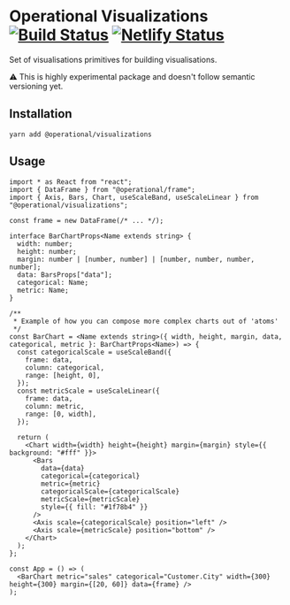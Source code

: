 # Operational Visualizations [![Build Status](https://travis-ci.com/contiamo/operational-visualizations.svg?branch=master)](https://travis-ci.com/contiamo/operational-visualizations) [![Netlify Status](https://api.netlify.com/api/v1/badges/37ca92a3-60e8-428e-a7ff-91666b59b4a8/deploy-status)](https://app.netlify.com/sites/operational-visualizations/deploys)

Set of visualisations primitives for building visualisations.

⚠️ This is highly experimental package and doesn't follow semantic versioning yet.

## Installation

```
yarn add @operational/visualizations
```

## Usage

```tsx
import * as React from "react";
import { DataFrame } from "@operational/frame";
import { Axis, Bars, Chart, useScaleBand, useScaleLinear } from "@operational/visualizations";

const frame = new DataFrame(/* ... */);

interface BarChartProps<Name extends string> {
  width: number;
  height: number;
  margin: number | [number, number] | [number, number, number, number];
  data: BarsProps["data"];
  categorical: Name;
  metric: Name;
}

/**
 * Example of how you can compose more complex charts out of 'atoms'
 */
const BarChart = <Name extends string>({ width, height, margin, data, categorical, metric }: BarChartProps<Name>) => {
  const categoricalScale = useScaleBand({
    frame: data,
    column: categorical,
    range: [height, 0],
  });
  const metricScale = useScaleLinear({
    frame: data,
    column: metric,
    range: [0, width],
  });

  return (
    <Chart width={width} height={height} margin={margin} style={{ background: "#fff" }}>
      <Bars
        data={data}
        categorical={categorical}
        metric={metric}
        categoricalScale={categoricalScale}
        metricScale={metricScale}
        style={{ fill: "#1f78b4" }}
      />
      <Axis scale={categoricalScale} position="left" />
      <Axis scale={metricScale} position="bottom" />
    </Chart>
  );
};

const App = () => (
  <BarChart metric="sales" categorical="Customer.City" width={300} height={300} margin={[20, 60]} data={frame} />
);
```
